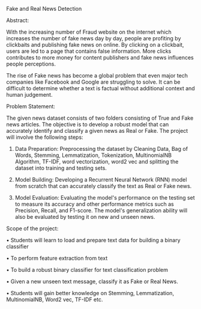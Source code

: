 
Fake and Real News Detection

Abstract:

With the increasing number of Fraud website on the internet which increases the number of fake news day by day, people are profiting by clickbaits and publishing fake news on online. By clicking on a clickbait, users are led to a page that contains false information. More clicks contributes to more money for content publishers and fake news influences people perceptions.

The rise of Fake news has become a global problem that even major tech companies like Facebook and Google are struggling to solve. It can be difficult to determine whether a text is factual without additional context and human judgement.


Problem Statement: 

The given news dataset consists of two folders consisting of True and Fake news articles. The objective is to develop a robust model that can accurately identify and classify a given news as Real or Fake. The project will involve the following steps:

1.	Data Preparation: Preprocessing the dataset by Cleaning Data, Bag of Words, Stemming, Lemmatization, Tokenization, MultinomialNB Algorithm, TF-IDF, word vectorization, word2 vec and splitting the dataset into training and testing sets.

2.	Model Building: Developing a Recurrent Neural Network (RNN) model from scratch that can accurately classify the text as Real or Fake news. 

3.	Model Evaluation: Evaluating the model's performance on the testing set to measure its accuracy and other performance metrics such as Precision, Recall, and F1-score. The model's generalization ability will also be evaluated by testing it on new and unseen news.

Scope of the project: 

•	Students will learn to load and prepare text data for building a binary classifier

•	To perform feature extraction from text

•	To build a robust binary classifier for text classification problem

•	Given a new unseen text message, classify it as Fake or Real News.

•	Students will gain better knowledge on Stemming, Lemmatization, MultinomialNB, Word2 vec, TF-IDF etc.



